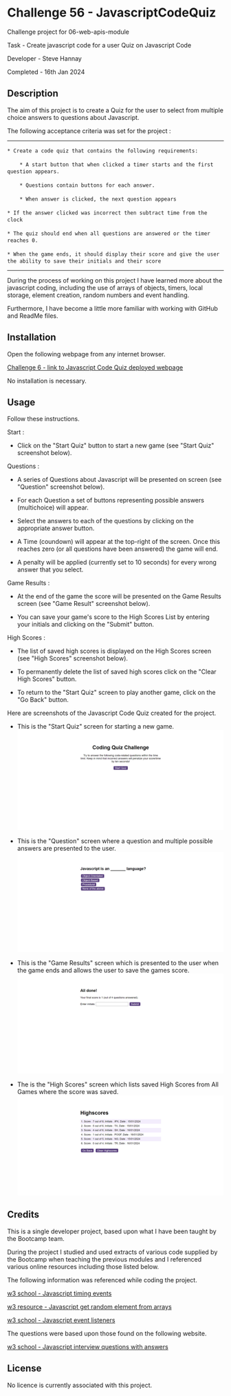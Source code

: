 # Challenge 56 - JavascriptCodeQuiz

Challenge project for 06-web-apis-module
 
Task - Create javascript code for a user Quiz on Javascript Code

Developer - Steve Hannay

Completed - 16th Jan 2024


## Description

The aim of this project is to create a Quiz for the user to select from multiple choice answers to questions about Javascript.

The following acceptance criteria was set for the project :

--------------------------------------------------------------------------------------------------------------------------

    * Create a code quiz that contains the following requirements:

        * A start button that when clicked a timer starts and the first question appears.
 
        * Questions contain buttons for each answer.
   
        * When answer is clicked, the next question appears
   
    * If the answer clicked was incorrect then subtract time from the clock

    * The quiz should end when all questions are answered or the timer reaches 0.

    * When the game ends, it should display their score and give the user the ability to save their initials and their score
  
--------------------------------------------------------------------------------------------------------------------------

During the process of working on this project I have learned more about the javascript coding, including the use of arrays of objects, timers, local storage, element creation, random numbers and event handling. 

Furthermore, I have become a little more familiar with working with GitHub and ReadMe files.


## Installation

Open the following webpage from any internet browser.

[Challenge 6 - link to Javascript Code Quiz deployed webpage](https://stevehannay.github.io/JavascriptCodeQuiz)

No installation is necessary. 


## Usage

Follow these instructions.

Start :

- Click on the "Start Quiz" button to start a new game (see "Start Quiz" screenshot below).

Questions :

- A series of Questions about Javascript will be presented on screen (see "Question" screenshot below).

- For each Question a set of buttons representing possible answers (multichoice) will appear.

- Select the answers to each of the questions by clicking on the appropriate answer button.

- A Time (coundown) will appear at the top-right of the screen. Once this reaches zero (or all questions have been answered) the game will end.

- A penalty will be applied (currently set to 10 seconds) for every wrong answer that you select.

Game Results :

- At the end of the game the score will be presented on the Game Results screen (see "Game Result" screenshot below).

- You can save your game's score to the High Scores List by entering your initials and clicking on the "Submit" button.

High Scores :

- The list of saved high scores is displayed on the High Scores screen (see "High Scores" screenshot below).

- To permanently delete the list of saved high scores click on the "Clear High Scores" button.

- To return to the "Start Quiz" screen to play another game, click on the "Go Back" button.



Here are screenshots of the Javascript Code Quiz created for the project.

- This is the "Start Quiz" screen for starting a new game.
![Challenge 6 - screenshot of Start Quiz screen](assets/images/StartQuiz.png)

- This is the "Question" screen where a question and multiple possible answers are presented to the user.
![Challenge 6 - screenshot of the Question screen](assets/images//Question.png)

- This is the "Game Results" screen which is presented to the user when the game ends and allows the user to save the games score.
![Challenge 6 - screenshot of the Game Results screen](assets/images/GameResults.png)

- The is the "High Scores" screen which lists saved High Scores from All Games where the score was saved.
![Challenge 6 - screenshot of the High Scores screen](assets/images//HighScores.png)



## Credits

This is a single developer project, based upon what I have been taught by the Bootcamp team.

During the project I studied and used extracts of various code supplied by the Bootcamp when teaching the previous modules and I referenced various online resources including those listed below.

The following information was referenced while coding the project.

[w3 school - Javascript timing events](https://www.w3schools.com/js/js_timing.asp)

[w3 resource - Javascript get random element from arrays](https://www.w3resource.com/javascript-exercises/javascript-array-exercise-35.php)

[w3 school - Javascript event listeners](https://www.w3schools.com/js/js_htmldom_eventlistener.asp)

The questions were based upon those found on the following website.

[w3 school - Javascript interview questions with answers](https://www.interviewbit.com/javascript-mcq/)


## License

No licence is currently associated with this project.

